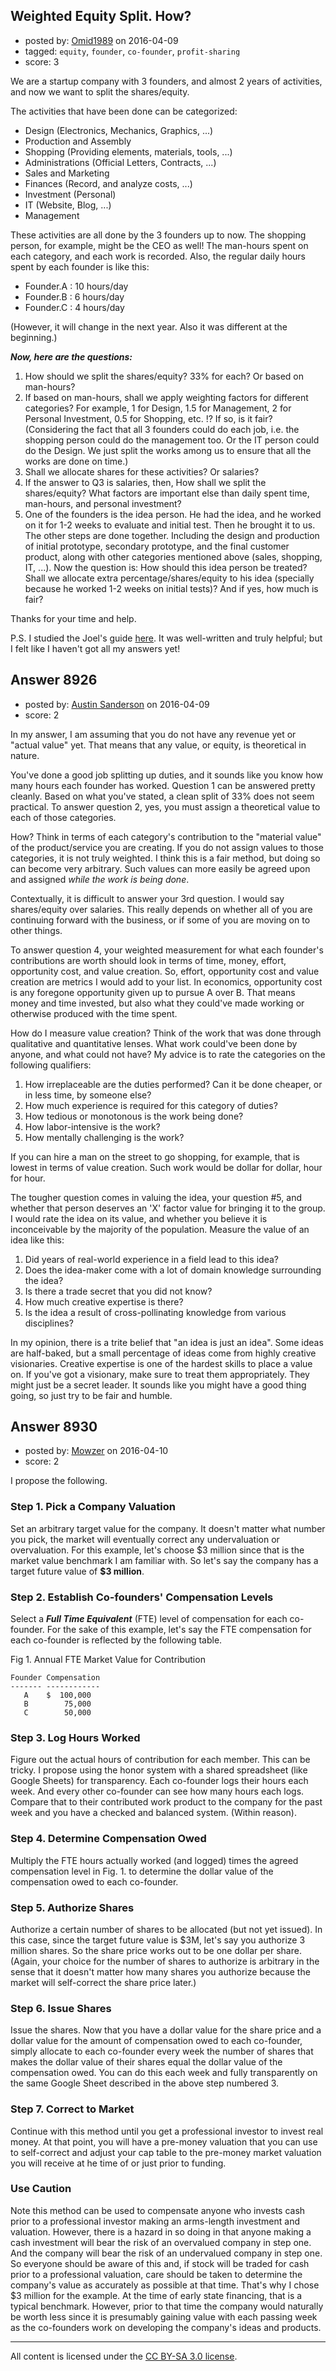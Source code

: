 ## Weighted Equity Split. How?

- posted by: [Omid1989](https://stackexchange.com/users/2817522/omid1989) on 2016-04-09
- tagged: `equity`, `founder`, `co-founder`, `profit-sharing`
- score: 3

<p>We are a startup company with 3 founders, and almost 2 years of activities, and now we want to split the shares/equity.</p>

<p>The activities that have been done can be categorized:</p>

<ul>
<li>Design (Electronics, Mechanics, Graphics, ...)</li>
<li>Production and Assembly</li>
<li>Shopping (Providing elements, materials, tools, ...)</li>
<li>Administrations (Official Letters, Contracts, ...)</li>
<li>Sales and Marketing</li>
<li>Finances (Record, and analyze costs, ...)</li>
<li>Investment (Personal)</li>
<li>IT (Website, Blog, ...)</li>
<li>Management</li>
</ul>

<p>These activities are all done by the 3 founders up to now. The shopping person, for example, might be the CEO as well! The man-hours spent on each category, and each work is recorded. Also, the regular daily hours spent by each founder is like this:</p>

<ul>
<li>Founder.A : 10 hours/day</li>
<li>Founder.B :  6 hours/day</li>
<li>Founder.C :  4 hours/day</li>
</ul>

<p>(However, it will change in the next year. Also it was different at the beginning.)</p>

<p><strong><em>Now, here are the questions:</em></strong></p>

<ol>
<li>How should we split the shares/equity? 33% for each? Or based on man-hours?</li>
<li>If based on man-hours, shall we apply weighting factors for different categories? For example, 1 for Design, 1.5 for Management, 2 for Personal Investment, 0.5 for Shopping, etc. !? If so, is it fair? (Considering the fact that all 3 founders could do each job, i.e. the shopping person could do the management too. Or the IT person could do the Design. We just split the works among us to ensure that all the works are done on time.)</li>
<li>Shall we allocate shares for these activities? Or salaries?</li>
<li>If the answer to Q3 is salaries, then, How shall we split the shares/equity? What factors are important else than daily spent time, man-hours, and personal investment?</li>
<li>One of the founders is the idea person. He had the idea, and he worked on it for 1-2 weeks to evaluate and initial test. Then he brought it to us. The other steps are done together. Including the design and production of initial prototype, secondary prototype, and the final customer product, along with other categories mentioned above (sales, shopping, IT, ...). Now the question is: How should this idea person be treated? Shall we allocate extra percentage/shares/equity to his idea (specially because he worked 1-2 weeks on initial tests)? And if yes, how much is fair?</li>
</ol>

<p>Thanks for your time and help.</p>

<p>P.S. I studied the Joel's guide <a href="https://startups.stackexchange.com/questions/1885/how-much-equity-should-a-partner-with-a-short-term-commitment-be-entitled-to/1886#1886">here</a>. It was well-written and truly helpful; but I felt like I haven't got all my answers yet!</p>



## Answer 8926

- posted by: [Austin Sanderson](https://stackexchange.com/users/6109645/austin-sanderson) on 2016-04-09
- score: 2

<p>In my answer, I am assuming that you do not have any revenue yet or "actual value" yet. That means that any value, or equity, is theoretical in nature. </p>

<p>You've done a good job splitting up duties, and it sounds like you know how many hours each founder has worked. Question 1 can be answered pretty cleanly. Based on what you've stated, a clean split of 33% does not seem practical. To answer question 2, yes, you must assign a theoretical value to each of those categories. </p>

<p>How? Think in terms of each category's contribution to the "material value" of the product/service you are creating. If you do not assign values to those categories, it is not truly weighted. I think this is a fair method, but doing so can become very arbitrary. Such values can more easily be agreed upon and assigned <em>while the work is being done</em>. </p>

<p>Contextually, it is difficult to answer your 3rd question. I would say shares/equity over salaries. This really depends on whether all of you are continuing forward with the business, or if some of you are moving on to other things. </p>

<p>To answer question 4, your weighted measurement for what each founder's contributions are worth should look in terms of time, money, effort, opportunity cost, and value creation. So, effort, opportunity cost and value creation are metrics I would add to your list. In economics, opportunity cost is any foregone opportunity given up to pursue A over B. That means money and time invested, but also what they could've made working or otherwise produced with the time spent. </p>

<p>How do I measure value creation? Think of the work that was done through qualitative and quantitative lenses. What work could've been done by anyone, and what could not have? My advice is to rate the categories on the following qualifiers:</p>

<ol>
<li>How irreplaceable are the duties performed? Can it be done cheaper, or in less time, by someone else? </li>
<li>How much experience is required for this category of duties?</li>
<li>How tedious or monotonous is the work being done?</li>
<li>How labor-intensive is the work? </li>
<li>How mentally challenging is the work?</li>
</ol>

<p>If you can hire a man on the street to go shopping, for example, that is lowest in terms of value creation. Such work would be dollar for dollar, hour for hour. </p>

<p>The tougher question comes in valuing the idea, your question #5, and whether that person deserves an 'X' factor value for bringing it to the group. I would rate the idea on its value, and whether you believe it is inconceivable by the majority of the population. Measure the value of an idea like this:</p>

<ol>
<li>Did years of real-world experience in a field lead to this idea?</li>
<li>Does the idea-maker come with a lot of domain knowledge surrounding the idea?</li>
<li>Is there a trade secret that you did not know?</li>
<li>How much creative expertise is there? </li>
<li>Is the idea a result of cross-pollinating knowledge from various disciplines?</li>
</ol>

<p>In my opinion, there is a trite belief that "an idea is just an idea". Some ideas are half-baked, but a small percentage of ideas come from highly creative visionaries.  Creative expertise is one of the hardest skills to place a value on. If you've got a visionary, make sure to treat them appropriately. They might just be a secret leader. It sounds like you might have a good thing going, so just try to be fair and humble. </p>



## Answer 8930

- posted by: [Mowzer](https://stackexchange.com/users/1803081/mowzer) on 2016-04-10
- score: 2

<p>I propose the following.</p>

<h3>Step 1. Pick a Company Valuation</h3>

<p>Set an arbitrary target value for the company. It doesn't matter what number you pick, the market will eventually correct any undervaluation or overvaluation. For this example, let's choose $3 million since that is the market value benchmark I am familiar with. So let's say the company has a target future value of <strong>$3 million</strong>.</p>

<h3>Step 2. Establish Co-founders' Compensation Levels</h3>

<p>Select a <strong><em>Full Time Equivalent</em></strong> (FTE) level of compensation for each co-founder. For the sake of this example, let's say the FTE compensation for each co-founder is reflected by the following table.</p>

Fig 1. Annual FTE Market Value for Contribution

<pre><code>Founder Compensation
------- ------------
   A    $  100,000
   B        75,000
   C        50,000
</code></pre>

<h3>Step 3. Log Hours Worked</h3>

<p>Figure out the actual hours of contribution for each member. This can be tricky. I propose using the honor system with a shared spreadsheet (like Google Sheets) for transparency. Each co-founder logs their hours each week. And every other co-founder can see how many hours each logs. Compare that to their contributed work product to the company for the past week and you have a checked and balanced system. (Within reason).</p>

<h3>Step 4. Determine Compensation Owed</h3>

<p>Multiply the FTE hours actually worked (and logged) times the agreed compensation level in Fig. 1. to determine the dollar value of the compensation owed to each co-founder.</p>

<h3>Step 5. Authorize Shares</h3>

<p>Authorize a certain number of shares to be allocated (but not yet issued). In this case, since the target future value is $3M, let's say you authorize 3 million shares. So the share price works out to be one dollar per share. (Again, your choice for the number of shares to authorize is arbitrary in the sense that it doesn't matter how many shares you authorize because the market will self-correct the share price later.)</p>

<h3>Step 6. Issue Shares</h3>

<p>Issue the shares. Now that you have a dollar value for the share price and a dollar value for the amount of compensation owed to each co-founder, simply allocate to each co-founder every week the number of shares that makes the dollar value of their shares equal the dollar value of the compensation owed. You can do this each week and fully transparently on the same Google Sheet described in the above step numbered 3.</p>

<h3>Step 7. Correct to Market</h3>

<p>Continue with this method until you get a professional investor to invest real money. At that point, you will have a pre-money valuation that you can use to self-correct and adjust your cap table to the pre-money market valuation you will receive at he time of or just prior to funding.</p>

<h3>Use Caution</h3>

<p>Note this method can be used to compensate anyone who invests cash prior to a professional investor making an arms-length investment and valuation. However, there is a hazard in so doing in that anyone making a cash investment will bear the risk of an overvalued company in step one. And the company will bear the risk of an undervalued company in step one. So everyone should be aware of this and, if stock will be traded for cash prior to a professional valuation, care should be taken to determine the company's value as accurately as possible at that time. That's why I chose $3 million for the example. At the time of early state financing, that is a typical benchmark. However, prior to that time the company would naturally be worth less since it is presumably gaining value with each passing week as the co-founders work on developing the company's ideas and products. </p>




---

All content is licensed under the [CC BY-SA 3.0 license](https://creativecommons.org/licenses/by-sa/3.0/).
